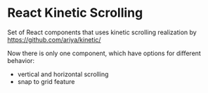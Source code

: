 # React Kinetic Scrolling

Set of React components that uses kinetic scrolling realization by https://github.com/ariya/kinetic/

Now there is only one component, which have options for different behavior:
- vertical and horizontal scrolling
- snap to grid feature

